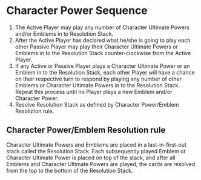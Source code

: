 # Character Power Sequence

1. The Active Player may play any number of Character Ultimate Powers and/or Emblems in to Resolution Stack.
2. After the Active Player has declared what he/she is going to play each other Passive Player may play their Character Ultimate Powers or Emblems in to the Resolution Stack counter-clockwise from the Active Player.
3. If any Active or Passive Player plays a Character Ultimate Power or an Emblem in to the Resolution Stack, each other Player will have a chance on their respective turn to respond by playing any number of other Emblems or Character Ultimate Powers in to the Resolution Stack. Repeat this process until no Player plays a new Emblem and/or Character Power.
4. Resolve Resolution Stack as defined by Character Power/Emblem Resolution rule.

## Character Power/Emblem Resolution rule

Character Ultimate Powers and Emblems are placed in a last-in-first-out stack called the Resolution Stack. Each subsequently played Emblem or Character Ultimate Power is placed on top of the stack, and after all Emblems and Character Ultimate Powers are played, the cards are resolved from the top to the bottom of the Resolution Stack.
